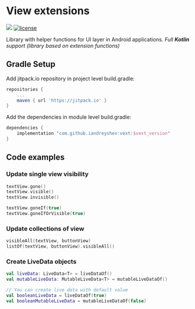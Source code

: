 # View extensions
[![](https://jitpack.io/v/iandreyshev/Vext.svg)](https://jitpack.io/#iandreyshev/Vext) [![license](https://img.shields.io/badge/license-MIT-blue.svg)](https://opensource.org/licenses/MIT)

Library with helper functions for UI layer in Android applications.
*Full **Kotlin** support (library based on extension functions)*

## Gradle Setup
Add jitpack.io repository in project level build.gradle:

```gradle
repositories {
    ...
    maven { url 'https://jitpack.io' }
}
```

Add the dependencies in module level build.gradle:

```gradle
dependencies {
    implementation "com.github.iandreyshev:vext:$vext_version"
}
```

## Code examples

### Update single view visibility
```kotlin
textView.gone()
textView.visible()
textView.invisible()

textView.goneIf(true)
textView.goneIfOrVisible(true)
```
### Update collections of view
```kotlin
visibleAll(textView, buttonView)
listOf(textView, buttonView).visibleAll()
```
### Create LiveData objects
```kotlin
val liveData: LiveData<T> = liveDataOf()
val mutableLiveData: MutableLiveData<T> = mutableLiveDataOf()

// You can create live data with default value
val booleanLiveData = liveDataOf(true)
val booleanMutableLiveData = mutableLiveDataOf(false)
```
